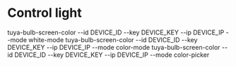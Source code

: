 # Control light

tuya-bulb-screen-color --id DEVICE_ID --key DEVICE_KEY --ip DEVICE_IP --mode white-mode
tuya-bulb-screen-color --id DEVICE_ID --key DEVICE_KEY --ip DEVICE_IP --mode color-mode
tuya-bulb-screen-color --id DEVICE_ID --key DEVICE_KEY --ip DEVICE_IP --mode color-picker